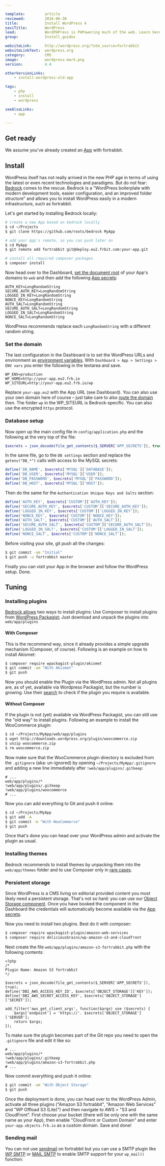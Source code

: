 ```yaml
---

template:         article
reviewed:         2016-06-30
title:            Install WordPress 4
naviTitle:        WordPress
lead:             WordPHPress is PHPowering much of the web. Learn here how to install and tune the popular blogging and CMS engine WordPress 4 on fortrabbit.
group:            Install_guides

websiteLink:      http://wordpress.org/?utm_source=fortrabbit
websiteLinkText:  wordpress.org
category:         CMS
image:            wordpress-mark.png
version:          4.4

otherVersionLinks:
    - install-wordpress-old-app

tags:
    - php
    - install
    - wordpress

seeAlsoLinks:
    - app

---
```


## Get ready

We assume you've already created an [App](app) with fortrabbit. 


## Install

WordPress itself has not really arrived in the new PHP age in terms of using the latest or even recent technologies and paradigms. But do not fear: [Bedrock](https://roots.io/bedrock/) comes to the rescue. Bedrock is a "WordPress boilerplate with modern development tools, easier configuration, and an improved folder structure" and allows you to install WordPress easily in a modern infrastructure, such as fortrabbit.

Let's get started by installing Bedrock locally:

```bash
# create a new App based on bedrock locally
$ cd ~/Projects
$ git clone https://github.com/roots/bedrock MyApp

# add your App's remote, so you can push later on
$ cd MyApp
$ git remote add fortrabbit git@deploy.eu2.frbit.com:your-app.git

# install all required composer packages
$ composer install
```

Now head over to the Dashboard, [set the document root](/domains#toc-set-a-custom-root-path) of your App's domains to `web` and then add the following [App secrets](secrets):

```osterei32
AUTH_KEY=LongRandomString
SECURE_AUTH_KEY=LongRandomString
LOGGED_IN_KEY=LongRandomString
NONCE_KEY=LongRandomString
AUTH_SALT=LongRandomString
SECURE_AUTH_SALT=LongRandomString
LOGGED_IN_SALT=LongRandomString
NONCE_SALT=LongRandomString
```

WordPress recommends replace each `LongRandomString` with a different random string.

### Set the domain

The last configuration in the Dashboard is to set the WordPress URLs and environment as [environment variables](env-vars). With `Dashboard > App > Settings > ENV vars` you enter the following in the textarea and save.

```
WP_ENV=production
WP_HOME=http://your-app.eu2.frb.io
WP_SITEURL=http://your-app.eu2.frb.io/wp
```

Replace `your-app.eu2` with the App URL (see Dashboard). You can also use your own domain here of course – just take care to also [route the domain](about-domains) then. The folder `wp` in the WP_SITEURL is Bedrock-specific. You can also use the encrypted `https` protocol. 


### Database setup 

Now open up the main config file in `config/application.php` and the following at the very top of the file:

```php
$secrets = json_decode(file_get_contents($_SERVER['APP_SECRETS']), true);
```

In the same file, go to the `DB settings` section and replace the `getenv("DB_*")` calls with access to the MySQL secrets:

```php
define('DB_NAME', $secrets['MYSQL']['DATABASE']);
define('DB_USER', $secrets['MYSQL']['USER']);
define('DB_PASSWORD', $secrets['MYSQL']['PASSWORD']);
define('DB_HOST', $secrets['MYSQL']['HOST']);
```

Then do the same for the `Authentication Unique Keys and Salts` section:

```php
define('AUTH_KEY', $secrets['CUSTOM']['AUTH_KEY']);
define('SECURE_AUTH_KEY', $secrets['CUSTOM']['SECURE_AUTH_KEY']);
define('LOGGED_IN_KEY', $secrets['CUSTOM']['LOGGED_IN_KEY']);
define('NONCE_KEY', $secrets['CUSTOM']['NONCE_KEY']);
define('AUTH_SALT', $secrets['CUSTOM']['AUTH_SALT']);
define('SECURE_AUTH_SALT', $secrets['CUSTOM']['SECURE_AUTH_SALT']);
define('LOGGED_IN_SALT', $secrets['CUSTOM']['LOGGED_IN_SALT']);
define('NONCE_SALT', $secrets['CUSTOM']['NONCE_SALT']);
```

Before visiting your site, git push all the changes:

``` bash
$ git commit -am "Initial"
$ git push -u fortrabbit master
```

Finally you can visit your App in the browser and follow the WordPress setup. Done.


## Tuning

### Installing plugins

[Bedrock allows](https://roots.io/bedrock/docs/composer/#plugins) two ways to install plugins:  Use Composer to install plugins from [WordPress Packagist](http://wpackagist.org/); Just download and unpack the plugins into `web/app/plugins`

#### With Composer

This is the recommend way, since it already provides a simple upgrade mechanism (Composer, of course). Following is an example on how to install Akismet:

```bash
$ composer require wpackagist-plugin/akismet
$ git commit -am "With Akismet"
$ git push
```

Now you should enable the Plugin via the WordPress admin. Not all plugins are, as of yet, available via Wordpress Packagist, but the number is growing. Use their [search](http://wpackagist.org/) to check if the plugin you require is available.

#### Without Composer

If the plugin is not (yet) available via WordPress Packagist, you can still use the "old way" to install plugins. Following an example to install the WooCommerce plugin:

```bash
$ cd ~/Projects/MyApp/web/app/plugins
$ wget http://downloads.wordpress.org/plugin/woocommerce.zip
$ unzip woocommerce.zip
$ rm woocommerce.zip
```

Now make sure that the WooCommerce plugin directory is excluded from the `.gitignore` (aka: un-ignored) by opening `~/Projects/MyApp/.gitignore` and adding a new line immediately after `!web/app/plugins/.gitkeep`:

```
# ...
web/app/plugins/*
!web/app/plugins/.gitkeep
!web/app/plugins/woocommerce
# ...
```

Now you can add everything to Git and push it online:

```bash
$ cd ~/Projects/MyApp
$ git add -A
$ git commit -m "With WooCommerce"
$ git push
```

Once that's done you can head over your WordPress admin and activate the plugin as usual.

### Installing themes

Bedrock recommends to install themes by unpacking them into the `web/app/themes` folder and to use Composer only in [rare cases](https://roots.io/bedrock/docs/composer/#themes).

### Persistent storage

Since WordPress is a CMS living on editorial provided content you most likely need a persistent storage. That's not so hard: you can use our [Object Storage component](/object-storage). Once you have booked the component in the Dashboard the credentials will automatically become available via the [App secrets](/secrets).

Now you need to install two plugins. Best do it with composer:

```bash
$ composer require wpackagist-plugin/amazon-web-services
$ composer require deliciousbrains/wp-amazon-s3-and-cloudfront
```

Next create the file `web/app/plugins/amazon-s3-fortrabbit.php` with the following contents:

```
<?php
/*
Plugin Name: Amazon S3 fortrabbit
*/

$secrets = json_decode(file_get_contents($_SERVER['APP_SECRETS']), true);
define('DBI_AWS_ACCESS_KEY_ID', $secrets['OBJECT_STORAGE']['KEY']);
define('DBI_AWS_SECRET_ACCESS_KEY', $secrets['OBJECT_STORAGE']['SECRET']);

add_filter('aws_get_client_args', function($args) use ($secrets) {
    $args['endpoint'] = 'https://'. $secrets['OBJECT_STORAGE']['SERVER'];
    return $args;
});
```

To make sure the plugin becomes part of the Git repo you need to open the `.gitignore` file and edit it like so:

```
# ...
web/app/plugins/*
!web/app/plugins/.gitkeep
!web/app/plugins/amazon-s3-fortrabbit.php
# ...
```

Now commit everything and push it online:

```bash
$ git commit -am "With Object Storage"
$ git push
```

Once the deployment is done, you can head over to the WordPress Admin, activate all three plugins ("Amazon S3 fortrabbit", "Amazon Web Services" and "WP Offload S3 (Lite)") and then navigate to AWS > "S3 and CloudFront". First choose your bucket (there will be only one with the same name as your App), then enable "CloudFront or Custom Domain" and enter `your-app.objects.frb.io` as a custom domain. Save and done!






### Sending mail

You can not use [sendmail](quirks#toc-mailing) on fortrabbit but you can use a SMTP plugin like [WP SMTP](http://wordpress.org/plugins/wp-smtp/) or [MAIL SMTP](http://wordpress.org/plugins/wp-mail-smtp/) to enable SMTP support for your `wp_mail()` function:
